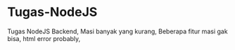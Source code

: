 # Tugas-NodeJS
Tugas NodeJS Backend,
Masi banyak yang kurang,
Beberapa fitur masi gak bisa,
html error probably,




